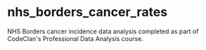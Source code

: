 # nhs_borders_cancer_rates
 NHS Borders cancer incidence data analysis completed as part of CodeClan's Professional Data Analysis course.
